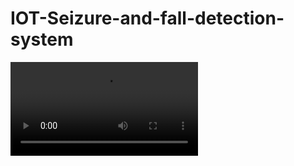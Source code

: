 # IOT-Seizure-and-fall-detection-system
<video src="https://www.youtube.com/watch?v=th3ZQkWqZEo"></video>
